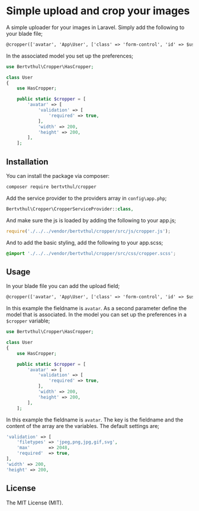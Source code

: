 # Simple upload and crop your images

A simple uploader for your images in Laravel. Simply add the following to your blade file; 

```html
@cropper(['avatar', 'App\User', ['class' => 'form-control', 'id' => $user->id]])
```

In the associated model you set up the preferences;

```php
use Bertvthul\Cropper\HasCropper;

class User
{
    use HasCropper;

	public static $cropper = [
        'avatar' => [
            'validation' => [
                'required' => true,
            ],
            'width' => 200,
            'height' => 200,
        ],
    ];
```

## Installation

You can install the package via composer:

```bash
composer require bertvthul/cropper
```

Add the service provider to the providers array in `config\app.php`;

```php
Bertvthul\Cropper\CropperServiceProvider::class,
```

And make sure the js is loaded by adding the following to your app.js;

```js
require('./../../vendor/bertvthul/cropper/src/js/cropper.js');
```

And to add the basic styling, add the following to your app.scss;

```css
@import './../../vendor/bertvthul/cropper/src/css/cropper.scss';
```

## Usage

In your blade file you can add the upload field;

```html
@cropper(['avatar', 'App\User', ['class' => 'form-control', 'id' => $user->id]])
```

In this example the fieldname is `avatar`. As a second parameter define the model that is associated. In the model you can set up the preferences in a `$cropper` variable;

```php
use Bertvthul\Cropper\HasCropper;

class User
{
    use HasCropper;

	public static $cropper = [
        'avatar' => [
            'validation' => [
                'required' => true,
            ],
            'width' => 200,
            'height' => 200,
        ],
    ];
```

In this example the fieldname is `avatar`. The key is the fieldname and the content of the array are the variables. The default settings are;
```php
'validation' => [
    'filetypes' => 'jpeg,png,jpg,gif,svg',
    'max'       => 2048,
    'required'  => true,
],
'width' => 200,
'height' => 200,
```   


## License

The MIT License (MIT).